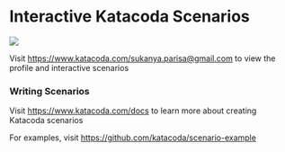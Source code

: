# Interactive Katacoda Scenarios

[![](http://shields.katacoda.com/katacoda/sukanya.parisa@gmail.com/count.svg)](https://www.katacoda.com/sukanya.parisa@gmail.com "Get your profile on Katacoda.com")

Visit https://www.katacoda.com/sukanya.parisa@gmail.com to view the profile and interactive scenarios

### Writing Scenarios
Visit https://www.katacoda.com/docs to learn more about creating Katacoda scenarios

For examples, visit https://github.com/katacoda/scenario-example
